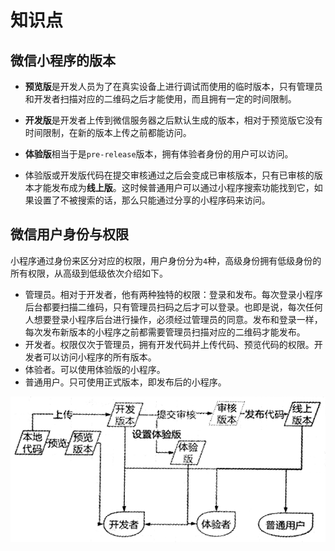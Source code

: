 # 知识点

## 微信小程序的版本

- **预览版**是开发人员为了在真实设备上进行调试而使用的临时版本，只有管理员和开发者扫描对应的二维码之后才能使用，而且拥有一定的时间限制。
- **开发版**是开发者上传到微信服务器之后默认生成的版本，相对于预览版它没有时间限制，在新的版本上传之前都能访问。
- **体验版**相当于是`pre-release`版本，拥有体验者身份的用户可以访问。

- 体验版或开发版代码在提交审核通过之后会变成已审核版本，只有已审核的版本才能发布成为**线上版**。这时候普通用户可以通过小程序搜索功能找到它，如果设置了不被搜索的话，那么只能通过分享的小程序码来访问。

## 微信用户身份与权限

小程序通过身份来区分对应的权限，用户身份分为`4`种，高级身份拥有低级身份的所有权限，从高级到低级依次介绍如下。

- 管理员。相对于开发者，他有两种独特的权限：登录和发布。每次登录小程序后台都要扫描二维码，只有管理员扫码之后才可以登录。也即是说，每次任何人想要登录小程序后台进行操作，必须经过管理员的同意。发布和登录一样，每次发布新版本的小程序之前都需要管理员扫描对应的二维码才能发布。
- 开发者。权限仅次于管理员，拥有开发代码并上传代码、预览代码的权限。开发者可以访问小程序的所有版本。
- 体验者。可以使用体验版的小程序。
- 普通用户。只可使用正式版本，即发布后的小程序。

![](/img/0031.png)
